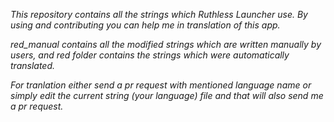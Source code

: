 *This repository contains all the strings which Ruthless Launcher use. By using and contributing you can help me in translation of this app.*

*red_manual contains all the modified strings which are written manually by users, and red folder contains the strings which were automatically translated.*

*For tranlation either send a pr request with mentioned language name or simply edit the current string (your language) file and that will also send me a pr request.*
